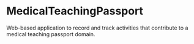 # MedicalTeachingPassport
Web-based application to record and track activities that contribute to a medical teaching passport domain.
